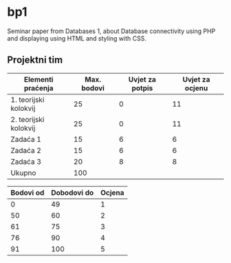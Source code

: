 # bp1
Seminar paper from Databases 1, about Database connectivity using PHP and displaying using HTML and styling with CSS.

## Projektni tim

Elementi praćenja | Max. bodovi | Uvjet za potpis | Uvjet za ocjenu
----------------  | ----------- | --------------- | ---------------
1. teorijski kolokvij | 25 | 0 | 11
2. teorijski kolokvij | 25 | 0| 11
Zadaća 1 | 15 | 6 | 6
Zadaća 2 | 15 | 6 | 6
Zadaća 3 | 20 | 8 | 8
Ukupno | 100 

Bodovi od | Dobodovi do | Ocjena |
--------  | ----------- | ------ |
0 | 49 | 1
50 | 60 | 2
61 | 75 | 3
76 | 90 | 4
91 | 100 | 5
